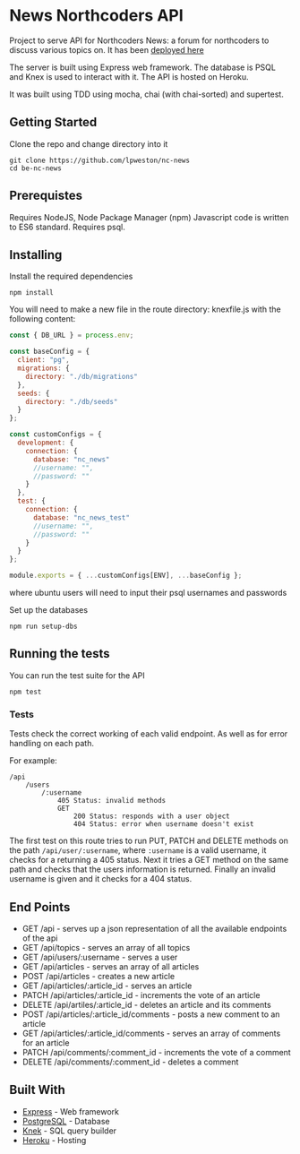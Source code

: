 # News Northcoders API

Project to serve API for Northcoders News: a forum for northcoders to discuss various topics on. It has been [deployed here](https://news-northcoders.herokuapp.com/api/articles)

The server is built using Express web framework. The database is PSQL and Knex is used to interact with it. The API is hosted on Heroku.

It was built using TDD using mocha, chai (with chai-sorted) and supertest.

## Getting Started

Clone the repo and change directory into it

```
git clone https://github.com/lpweston/nc-news
cd be-nc-news
```

## Prerequistes

Requires NodeJS, Node Package Manager (npm)
Javascript code is written to ES6 standard.
Requires psql.

## Installing

Install the required dependencies

```
npm install
```

You will need to make a new file in the route directory: knexfile.js with the following content:

```javascript
const { DB_URL } = process.env;

const baseConfig = {
  client: "pg",
  migrations: {
    directory: "./db/migrations"
  },
  seeds: {
    directory: "./db/seeds"
  }
};

const customConfigs = {
  development: {
    connection: {
      database: "nc_news"
      //username: "",
      //password: ""
    }
  },
  test: {
    connection: {
      database: "nc_news_test"
      //username: "",
      //password: ""
    }
  }
};

module.exports = { ...customConfigs[ENV], ...baseConfig };
```

where ubuntu users will need to input their psql usernames and passwords

Set up the databases

```
npm run setup-dbs
```

## Running the tests

You can run the test suite for the API

```
npm test
```

### Tests

Tests check the correct working of each valid endpoint. As well as for error handling on each path.

For example:

```
/api
    /users
        /:username
            405 Status: invalid methods
            GET
                200 Status: responds with a user object
                404 Status: error when username doesn't exist
```

The first test on this route tries to run PUT, PATCH and DELETE methods on the path `/api/user/:username`, where `:username` is a valid username, it checks for a returning a 405 status.
Next it tries a GET method on the same path and checks that the users information is returned.
Finally an invalid username is given and it checks for a 404 status.

## End Points

- GET /api - serves up a json representation of all the available endpoints of the api
- GET /api/topics - serves an array of all topics
- GET /api/users/:username - serves a user
- GET /api/articles - serves an array of all articles
- POST /api/articles - creates a new article
- GET /api/articles/:article_id - serves an article
- PATCH /api/articles/:article_id - increments the vote of an article
- DELETE /api/artiles/:article_id - deletes an article and its comments
- POST /api/articles/:article_id/comments - posts a new comment to an article
- GET /api/articles/:article_id/comments - serves an array of comments for an article
- PATCH /api/comments/:comment_id - increments the vote of a comment
- DELETE /api/comments/:comment_id - deletes a comment

## Built With

- [Express](http://expressjs.com/) - Web framework
- [PostgreSQL](https://www.postgresql.org/) - Database
- [Knek](https://www.postgresql.org/) - SQL query builder
- [Heroku](https://heroku.com) - Hosting
